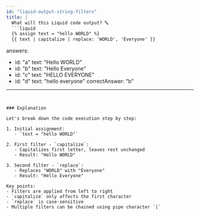 ```yaml
---
id: "liquid-output-string-filters"
title: |
  What will this Liquid code output? 🔤
  ```liquid
  {% assign text = "hello WORLD" %}
  {{ text | capitalize | replace: 'WORLD', 'Everyone' }}
  ```

answers:
  - id: "a"
    text: "Hello WORLD"
  - id: "b"
    text: "Hello Everyone"
  - id: "c"
    text: "HELLO EVERYONE"
  - id: "d"
    text: "hello everyone"
correctAnswer: "b"
---
```


### Explanation

Let's break down the code execution step by step:

1. Initial assignment:
   - `text = "hello WORLD"`

2. First filter - `capitalize`:
   - Capitalizes first letter, leaves rest unchanged
   - Result: "Hello WORLD"

3. Second filter - `replace`:
   - Replaces "WORLD" with "Everyone"
   - Result: "Hello Everyone"

Key points:
- Filters are applied from left to right
- `capitalize` only affects the first character
- `replace` is case-sensitive
- Multiple filters can be chained using pipe character `|` 